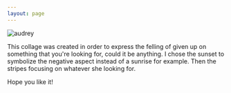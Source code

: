 ```yaml
---
layout: page
---
```

![audrey](https://farm8.staticflickr.com/7574/16334307841_3e7427405d_b.jpg)


This collage was created in order to express the felling of given up on something that you're looking for, could it be anything. I chose the sunset to symbolize the negative aspect instead of a sunrise for example. Then the stripes focusing on whatever she looking for.

Hope you like it!
